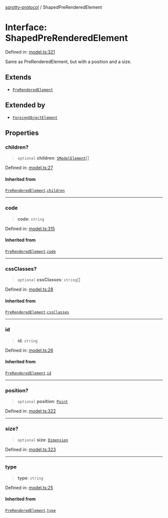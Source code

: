 
[sprotty-protocol](../globals) / ShapedPreRenderedElement

# Interface: ShapedPreRenderedElement

Defined in: [model.ts:321](https://github.com/eclipse-sprotty/sprotty/blob/f9b2433481cc27a1ac0c92d525a92039ae7f6c76/packages/sprotty-protocol/src/model.ts#L321)

Same as PreRenderedElement, but with a position and a size.

## Extends

- [`PreRenderedElement`](../Interface.PreRenderedElement)

## Extended by

- [`ForeignObjectElement`](../Interface.ForeignObjectElement)

## Properties

### children?

> `optional` **children**: [`SModelElement`](../Interface.SModelElement)[]

Defined in: [model.ts:27](https://github.com/eclipse-sprotty/sprotty/blob/f9b2433481cc27a1ac0c92d525a92039ae7f6c76/packages/sprotty-protocol/src/model.ts#L27)

#### Inherited from

[`PreRenderedElement`](../Interface.PreRenderedElement).[`children`](../Interface.PreRenderedElement.md#children)

***

### code

> **code**: `string`

Defined in: [model.ts:315](https://github.com/eclipse-sprotty/sprotty/blob/f9b2433481cc27a1ac0c92d525a92039ae7f6c76/packages/sprotty-protocol/src/model.ts#L315)

#### Inherited from

[`PreRenderedElement`](../Interface.PreRenderedElement).[`code`](../Interface.PreRenderedElement.md#code)

***

### cssClasses?

> `optional` **cssClasses**: `string`[]

Defined in: [model.ts:28](https://github.com/eclipse-sprotty/sprotty/blob/f9b2433481cc27a1ac0c92d525a92039ae7f6c76/packages/sprotty-protocol/src/model.ts#L28)

#### Inherited from

[`PreRenderedElement`](../Interface.PreRenderedElement).[`cssClasses`](../Interface.PreRenderedElement.md#cssclasses)

***

### id

> **id**: `string`

Defined in: [model.ts:26](https://github.com/eclipse-sprotty/sprotty/blob/f9b2433481cc27a1ac0c92d525a92039ae7f6c76/packages/sprotty-protocol/src/model.ts#L26)

#### Inherited from

[`PreRenderedElement`](../Interface.PreRenderedElement).[`id`](../Interface.PreRenderedElement.md#id)

***

### position?

> `optional` **position**: [`Point`](../Interface.Point)

Defined in: [model.ts:322](https://github.com/eclipse-sprotty/sprotty/blob/f9b2433481cc27a1ac0c92d525a92039ae7f6c76/packages/sprotty-protocol/src/model.ts#L322)

***

### size?

> `optional` **size**: [`Dimension`](../Interface.Dimension)

Defined in: [model.ts:323](https://github.com/eclipse-sprotty/sprotty/blob/f9b2433481cc27a1ac0c92d525a92039ae7f6c76/packages/sprotty-protocol/src/model.ts#L323)

***

### type

> **type**: `string`

Defined in: [model.ts:25](https://github.com/eclipse-sprotty/sprotty/blob/f9b2433481cc27a1ac0c92d525a92039ae7f6c76/packages/sprotty-protocol/src/model.ts#L25)

#### Inherited from

[`PreRenderedElement`](../Interface.PreRenderedElement).[`type`](../Interface.PreRenderedElement.md#type)
